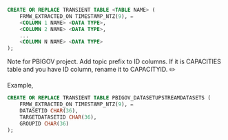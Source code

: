 ```sql
CREATE OR REPLACE TRANSIENT TABLE <TABLE NAME> (
    FRMW_EXTRACTED_ON TIMESTAMP_NTZ(9), ✏️
    <COLUMN 1 NAME> <DATA TYPE>,
    <COLUMN 2 NAME> <DATA TYPE>,
    ...
    <COLUMN N NAME> <DATA TYPE>
);
```
Note for PBIGOV project. Add topic prefix to ID columns. If it is CAPACITIES table and you have ID column, rename it to CAPACITYID. ✏️

Example,

```sql
CREATE OR REPLACE TRANSIENT TABLE PBIGOV_DATASETUPSTREAMDATASETS (
    FRMW_EXTRACTED_ON TIMESTAMP_NTZ(9), ✏️
    DATASETID CHAR(36),
    TARGETDATASETID CHAR(36),
    GROUPID CHAR(36)
);
```
